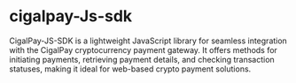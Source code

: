# cigalpay-Js-sdk
CigalPay-JS-SDK is a lightweight JavaScript library for seamless integration with the CigalPay cryptocurrency payment gateway. It offers methods for initiating payments, retrieving payment details, and checking transaction statuses, making it ideal for web-based crypto payment solutions.
